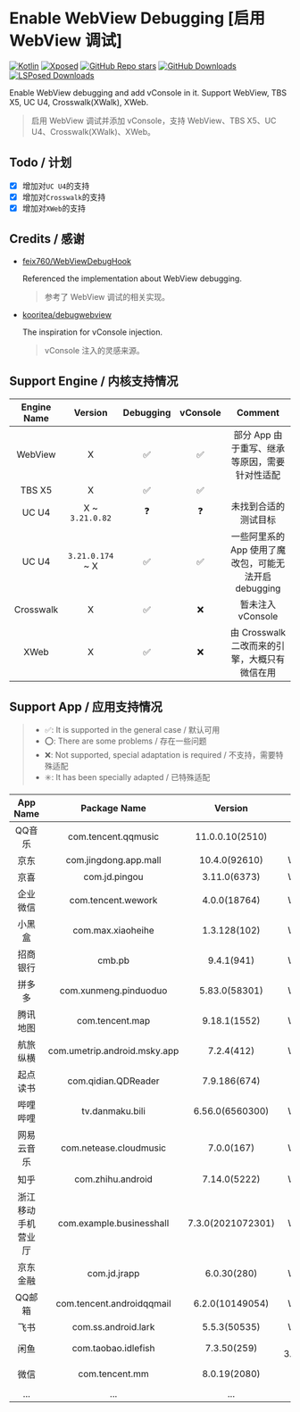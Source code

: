 # Enable WebView Debugging [启用 WebView 调试]

[![Kotlin](https://img.shields.io/badge/-Kotlin-7F52FF?style=flat&logo=Kotlin&logoColor=white)](#)
[![Xposed](https://img.shields.io/badge/-Xposed-3DDC84?style=flat&logo=Android&logoColor=white)](#)
[![GitHub Repo stars](https://img.shields.io/github/stars/WankkoRee/EnableWebViewDebugging?label=Github%20Stars&style=flat "GitHub Repo stars")](https://github.com/WankkoRee/EnableWebViewDebugging)
[![GitHub Downloads](https://img.shields.io/github/downloads/WankkoRee/EnableWebViewDebugging/total?label=GitHub%20Downloads&logo=github&style=flat)](https://github.com/WankkoRee/EnableWebViewDebugging/releases)
[![LSPosed Downloads](https://img.shields.io/github/downloads/Xposed-Modules-Repo/cn.wankkoree.xposed.enablewebviewdebugging/total?label=LSPosed%20Downloads&logo=Android&style=flat&labelColor=F48FB1&logoColor=ffffff)](https://modules.lsposed.org/module/cn.wankkoree.xposed.enablewebviewdebugging)

Enable WebView debugging and add vConsole in it. Support WebView, TBS X5, UC U4, Crosswalk(XWalk), XWeb.
>启用 WebView 调试并添加 vConsole，支持 WebView、TBS X5、UC U4、Crosswalk(XWalk)、XWeb。

## Todo / 计划

- [x] 增加对`UC U4`的支持
- [x] 增加对`Crosswalk`的支持
- [x] 增加对`XWeb`的支持

## Credits / 感谢

- [feix760/WebViewDebugHook](https://github.com/feix760/WebViewDebugHook)
  
  Referenced the implementation about WebView debugging.
  >参考了 WebView 调试的相关实现。

- [kooritea/debugwebview](https://github.com/kooritea/debugwebview)

  The inspiration for vConsole injection.
  >vConsole 注入的灵感来源。

## Support Engine / 内核支持情况

| Engine Name | Version | Debugging | vConsole | Comment |
| :----: | :----: | :----: | :----: | :----: |
| WebView | X | ✅ | ✅ | 部分 App 由于重写、继承等原因，需要针对性适配 |
| TBS X5 | X | ✅ | ✅ | |
| UC U4 | X ~ `3.21.0.82` | ❓ | ❓ | 未找到合适的测试目标 |
| UC U4 | `3.21.0.174` ~ X | ✅ | ✅ | 一些阿里系的 App 使用了魔改包，可能无法开启 debugging |
| Crosswalk | X | ✅ | ❌ | 暂未注入 vConsole |
| XWeb | X | ✅ | ❌ | 由 Crosswalk 二改而来的引擎，大概只有微信在用 |

## Support App / 应用支持情况

> - ✅: It is supported in the general case / 默认可用
> - ⭕: There are some problems / 存在一些问题
> - ❌: Not supported, special adaptation is required / 不支持，需要特殊适配
> - ✳️: It has been specially adapted / 已特殊适配

| App Name | Package Name | Version | Engine | Debugging | vConsole |
| :----: | :----: | :----: | :----: | :----: | :----: |
| QQ音乐 | com.tencent.qqmusic | 11.0.0.10(2510) | TBS X5 045412 | ✅ | ✅ |
| 京东 | com.jingdong.app.mall | 10.4.0(92610) | WebView | ✅ | ✅ |
| 京喜 | com.jd.pingou | 3.11.0(6373) | WebView | ✅ | ✅ |
| 企业微信 | com.tencent.wework | 4.0.0(18764) | WebView | ✅ | ✅ |
| 小黑盒 | com.max.xiaoheihe | 1.3.128(102) | WebView | ✅ | ✅ |
| 招商银行 | cmb.pb | 9.4.1(941) | WebView | ✅ | ✅ |
| 拼多多 | com.xunmeng.pinduoduo | 5.83.0(58301) | WebView | ⭕ | ❌ |
| 腾讯地图 | com.tencent.map | 9.18.1(1552) | WebView | ✅ | ✅ |
| 航旅纵横 | com.umetrip.android.msky.app | 7.2.4(412) | WebView | ✅ | ✅ |
| 起点读书 | com.qidian.QDReader | 7.9.186(674) | TBS X5 045913 | ✅ | ✅ |
| 哔哩哔哩 | tv.danmaku.bili | 6.56.0(6560300) | WebView | ✅ | ✳️ |
| 网易云音乐 | com.netease.cloudmusic | 7.0.0(167) | WebView | ✅ | ✳️ |
| 知乎 | com.zhihu.android | 7.14.0(5222) | WebView | ✅ | ✳️ |
| 浙江移动手机营业厅 | com.example.businesshall | 7.3.0(2021072301) | WebView | ✅ | ✅ |
| 京东金融 | com.jd.jrapp | 6.0.30(280) | WebView | ✅ | ✅ |
| QQ邮箱 | com.tencent.androidqqmail | 6.2.0(10149054) | WebView | ✅ | ✳️ |
| 飞书 | com.ss.android.lark | 5.5.3(50535) | WebView | ✅ | ✅ |
| 闲鱼 | com.taobao.idlefish | 7.3.50(259) | UC U4 3.22.1.196 | ❌ | ✅ |
| 微信 | com.tencent.mm | 8.0.19(2080) | XWeb 3185 | ✅ | ❌ |
| ... | ... | ... | ... | ... | ... |
